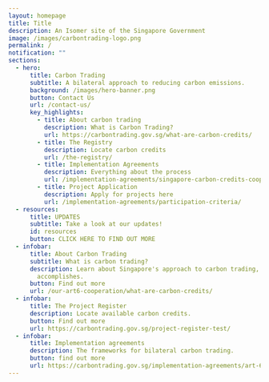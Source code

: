 ```yaml
---
layout: homepage
title: Title
description: An Isomer site of the Singapore Government
image: /images/carbontrading-logo.png
permalink: /
notification: ""
sections:
  - hero:
      title: Carbon Trading
      subtitle: A bilateral approach to reducing carbon emissions.
      background: /images/hero-banner.png
      button: Contact Us
      url: /contact-us/
      key_highlights:
        - title: About carbon trading
          description: What is Carbon Trading?
          url: https://carbontrading.gov.sg/what-are-carbon-credits/
        - title: The Registry
          description: Locate carbon credits
          url: /the-registry/
        - title: Implementation Agreements
          description: Everything about the process
          url: /implementation-agreements/singapore-carbon-credits-cooperation
        - title: Project Application
          description: Apply for projects here
          url: /implementation-agreements/participation-criteria/
  - resources:
      title: UPDATES
      subtitle: Take a look at our updates!
      id: resources
      button: CLICK HERE TO FIND OUT MORE
  - infobar:
      title: About Carbon Trading
      subtitle: What is carbon trading?
      description: Learn about Singapore's approach to carbon trading, and what it
        accomplishes.
      button: Find out more
      url: /our-art6-cooperation/what-are-carbon-credits/
  - infobar:
      title: The Project Register
      description: Locate available carbon credits.
      button: Find out more
      url: https://carbontrading.gov.sg/project-register-test/
  - infobar:
      title: Implementation agreements
      description: The frameworks for bilateral carbon trading.
      button: find out more
      url: https://carbontrading.gov.sg/implementation-agreements/art-6/
---
```

